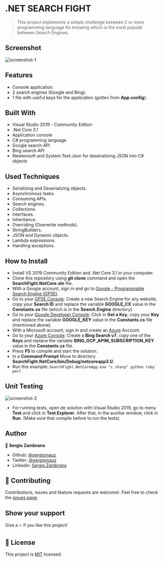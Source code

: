 # .NET SEARCH FIGHT
> This project implements a simple challenge between 2 or more programming language for knowing which is the most popular between Search Engines.


## Screenshot
![screenshot-1](https://user-images.githubusercontent.com/36812672/102944697-86efc180-4489-11eb-9cdd-82404960ed12.png)

## Features
- Console application.
- 2 search engines (Google and Bing).
- 1 file with useful keys for the application (gotten from **App.config**).


## Built With
- Visual Studio 2019 - Community Edition
- .Net Core 3.1
- Application console
- C# programming language
- Google search API
- Bing search API
- Newtonsoft and System.Text.Json for deserializing JSON into C# objects


## Used Techniques
- Serializing and Deserializing objects.
- Asynchronous tasks.
- Consuming APIs.
- Search engines.
- Collections.
- Interfaces.
- Inheritance.
- Overriding (Overwrite methods).
- StringBuilders.
- JSON and Dynamic objects.
- Lambda expressions.
- Handling exceptions.


## How to Install
- Install VS 2019 Community Edition and .Net Core 3.1 in your computer.
- Clone this repository using **git clone** command and open the **SearchFight.NetCore.sln** file.
- With a Google account, sign in and go to [Google - Programmable Search Engine (GPSE)](https://programmablesearchengine.google.com/).
- Go to your [GPSE Console](https://cse.google.com/cse/all): Create a new Search Engine for any website, copy your **Search ID** and replace the variable **GOOGLE_CX** value in the **Constants.cs** file (which is in the **Search.Engine** directory).
- Go to your [Google Developer Console](https://developers.google.com/custom-search/v1/overview): Click in **Get a Key**, copy your **Key** and replace the variable **GOOGLE_KEY** value in the **Constants.cs** file (mentioned above).
- With a Microsoft account, sign in and create an [Azure](https://azure.microsoft.com/en-us/) Account.
- Go to your [Azure Console](https://portal.azure.com/#home): Create a **Bing Search v7**, copy one of the **Keys** and replace the variable **BING_OCP_APIM_SUBSCRIPTION_KEY** value in the **Constants.cs** file.
- Press **F5** to compile and start the solution.
- In a **Command Prompt** Move to directory **SearchFight.NetCore/bin/Debug/netcoreapp3.1/**.
- Run this example: ```SearchFight.NetCoreApp.exe "c sharp" python ruby perl```


## Unit Testing
![screenshot-2](https://user-images.githubusercontent.com/36812672/102944375-9a4e5d00-4488-11eb-8c16-a069a4cf3e81.png)

- For running tests, open de solution with Visual Studio 2019, go to menu **Test** and click in **Test Explorer**. After that, in the auxiliar window, click in **Run**. (Make sure that compile before to run the tests).


## Author

👤 **Sergio Zambrano**

- Github: [@sergiomauz](https://github.com/sergiomauz)
- Twitter: [@sergiomauz](https://twitter.com/sergiomauz)
- Linkedin: [Sergio Zambrano](https://www.linkedin.com/in/sergiomauz/)


## 🤝 Contributing
Contributions, issues and feature requests are welcome!. Feel free to check the [issues page](../../issues/).


## Show your support
Give a ⭐️ if you like this project!


## 📝 License
This project is [MIT](./LICENSE) licensed.

